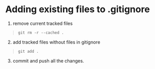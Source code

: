 # Adding existing files to .gitignore

1. remove current tracked files
> `git rm -r --cached .`

2. add tracked files without files in gitignore
> `git add .`

3. commit and push all the changes.